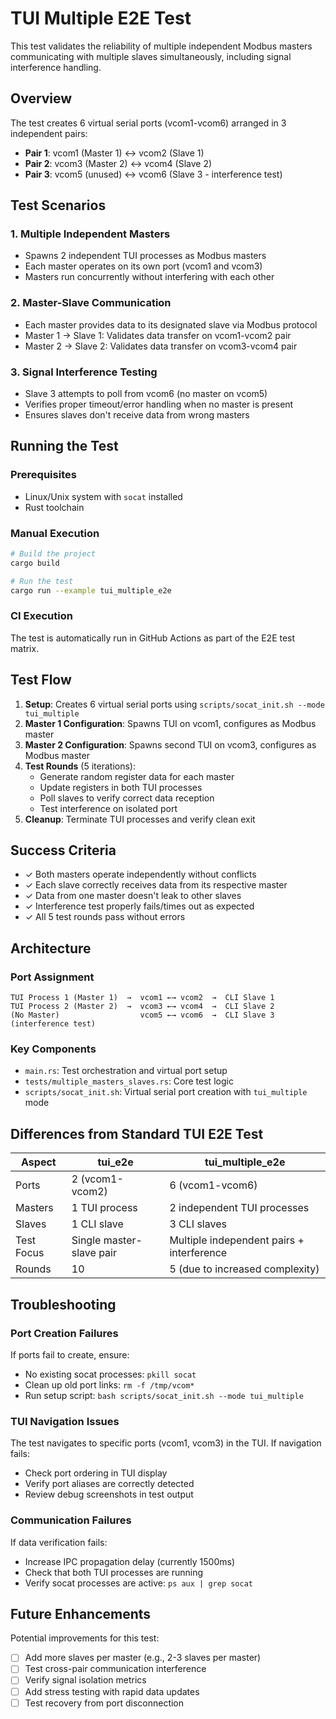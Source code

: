 # TUI Multiple E2E Test

This test validates the reliability of multiple independent Modbus masters communicating with multiple slaves simultaneously, including signal interference handling.

## Overview

The test creates 6 virtual serial ports (vcom1-vcom6) arranged in 3 independent pairs:
- **Pair 1**: vcom1 (Master 1) ↔ vcom2 (Slave 1)
- **Pair 2**: vcom3 (Master 2) ↔ vcom4 (Slave 2)
- **Pair 3**: vcom5 (unused) ↔ vcom6 (Slave 3 - interference test)

## Test Scenarios

### 1. Multiple Independent Masters
- Spawns 2 independent TUI processes as Modbus masters
- Each master operates on its own port (vcom1 and vcom3)
- Masters run concurrently without interfering with each other

### 2. Master-Slave Communication
- Each master provides data to its designated slave via Modbus protocol
- Master 1 → Slave 1: Validates data transfer on vcom1-vcom2 pair
- Master 2 → Slave 2: Validates data transfer on vcom3-vcom4 pair

### 3. Signal Interference Testing
- Slave 3 attempts to poll from vcom6 (no master on vcom5)
- Verifies proper timeout/error handling when no master is present
- Ensures slaves don't receive data from wrong masters

## Running the Test

### Prerequisites
- Linux/Unix system with `socat` installed
- Rust toolchain

### Manual Execution
```bash
# Build the project
cargo build

# Run the test
cargo run --example tui_multiple_e2e
```

### CI Execution
The test is automatically run in GitHub Actions as part of the E2E test matrix.

## Test Flow

1. **Setup**: Creates 6 virtual serial ports using `scripts/socat_init.sh --mode tui_multiple`
2. **Master 1 Configuration**: Spawns TUI on vcom1, configures as Modbus master
3. **Master 2 Configuration**: Spawns second TUI on vcom3, configures as Modbus master
4. **Test Rounds** (5 iterations):
   - Generate random register data for each master
   - Update registers in both TUI processes
   - Poll slaves to verify correct data reception
   - Test interference on isolated port
5. **Cleanup**: Terminate TUI processes and verify clean exit

## Success Criteria

- ✓ Both masters operate independently without conflicts
- ✓ Each slave correctly receives data from its respective master
- ✓ Data from one master doesn't leak to other slaves
- ✓ Interference test properly fails/times out as expected
- ✓ All 5 test rounds pass without errors

## Architecture

### Port Assignment
```
TUI Process 1 (Master 1)  →  vcom1 ←→ vcom2  →  CLI Slave 1
TUI Process 2 (Master 2)  →  vcom3 ←→ vcom4  →  CLI Slave 2
(No Master)                  vcom5 ←→ vcom6  →  CLI Slave 3 (interference test)
```

### Key Components
- `main.rs`: Test orchestration and virtual port setup
- `tests/multiple_masters_slaves.rs`: Core test logic
- `scripts/socat_init.sh`: Virtual serial port creation with `tui_multiple` mode

## Differences from Standard TUI E2E Test

| Aspect | tui_e2e | tui_multiple_e2e |
|--------|---------|------------------|
| Ports | 2 (vcom1-vcom2) | 6 (vcom1-vcom6) |
| Masters | 1 TUI process | 2 independent TUI processes |
| Slaves | 1 CLI slave | 3 CLI slaves |
| Test Focus | Single master-slave pair | Multiple independent pairs + interference |
| Rounds | 10 | 5 (due to increased complexity) |

## Troubleshooting

### Port Creation Failures
If ports fail to create, ensure:
- No existing socat processes: `pkill socat`
- Clean up old port links: `rm -f /tmp/vcom*`
- Run setup script: `bash scripts/socat_init.sh --mode tui_multiple`

### TUI Navigation Issues
The test navigates to specific ports (vcom1, vcom3) in the TUI. If navigation fails:
- Check port ordering in TUI display
- Verify port aliases are correctly detected
- Review debug screenshots in test output

### Communication Failures
If data verification fails:
- Increase IPC propagation delay (currently 1500ms)
- Check that both TUI processes are running
- Verify socat processes are active: `ps aux | grep socat`

## Future Enhancements

Potential improvements for this test:
- [ ] Add more slaves per master (e.g., 2-3 slaves per master)
- [ ] Test cross-pair communication interference
- [ ] Verify signal isolation metrics
- [ ] Add stress testing with rapid data updates
- [ ] Test recovery from port disconnection
